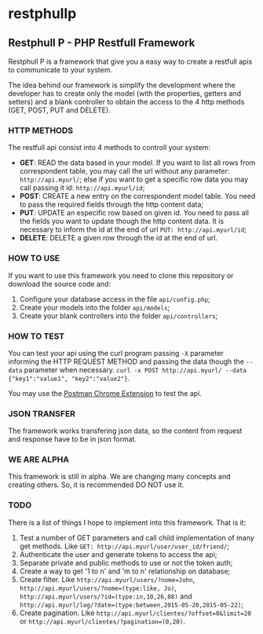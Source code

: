 # restphullp
## Restphull P - PHP Restfull Framework

Restphull P is a framework that give you a easy way to create a restfull apis to communicate to your system.

The idea behind our framework is simplify the development where the developer has to create only the model (with the properties, getters and setters) and a blank controller to obtain the access to the 4 http methods (GET, POST, PUT and DELETE).

### HTTP METHODS

The restfull api consist into 4 methods to controll your system:

* **GET**: READ the data based in your model. If you want to list all rows from correspondent table, you may call the url without any parameter: ```http://api.myurl/```; else if you want to get a specific row data you may call passing it id: ```http://api.myurl/id```;
* **POST**: CREATE a new entry on the correspondent model table. You need to pass the required fields through the http content data;
* **PUT**: UPDATE an especific row based on given id. You need to pass all the fields you want to update though the http content data. It is necessary to inform the id at the end of url ```PUT: http://api.myurl/id```;
* **DELETE**: DELETE a given row through the id at the end of url.

### HOW TO USE

If you want to use this framework you need to clone this repository or download the source code and:

1. Configure your database access in the file ```api/config.php```;
2. Create your models into the folder ```api/models```;
3. Create your blank controllers into the folder ```api/controllers```;

### HOW TO TEST

You can test your api using the curl program passing ```-X``` parameter informing the HTTP REQUEST METHOD and passing the data though the ```--data``` parameter when necessary.
```curl -x POST http://api.myurl/ --data {"key1":"value1", "key2":"value2"}```.

You may use the [Postman Chrome Extension](https://chrome.google.com/webstore/detail/postman-rest-client/fdmmgilgnpjigdojojpjoooidkmcomcm) to test the api.

### JSON TRANSFER

The framework works transfering json data, so the content from request and response have to be in json format.

### WE ARE ALPHA

This framework is still in alpha. We are changing many concepts and creating others. So, it is recommended DO NOT use it.

### TODO

There is a list of things I hope to implement into this framework. That is it:

1. Test a number of GET parameters and call child implementation of many get methods. Like ```GET: http://api.myurl/user/user_id/friend/```;
2. Authenticate the user and generate tokens to access the api;
3. Separate private and public methods to use or not the token auth;
4. Create a way to get '1 to n' and 'm to n' relationship on database; 
5. Create filter. Like ```http://api.myurl/users/?nome=John```, ```http://api.myurl/users/?nome=(type:like, Jo)```, ```http://api.myurl/users/?id=(type:in,10,26,88)``` and ```http://api.myurl/log/?date=(type:between,2015-05-20,2015-05-22)```;
6. Create pagination. Like ```http://api.myurl/clientes/?offset=0&limit=20``` or ```http://api.myurl/clientes/?pagination=(0,20)```. 



